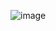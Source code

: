 
![image](https://github.com/gabrielcaxtanho/apresenta-ao/assets/96641560/5f89f372-8f2c-4b95-9184-909f3bad34a9)
